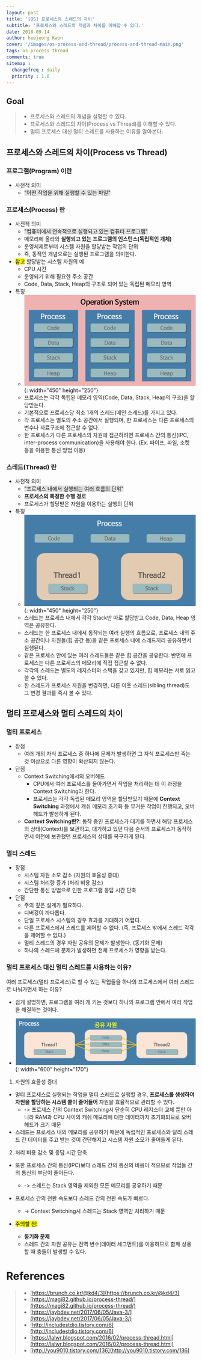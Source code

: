 ```yaml
---
layout: post
title: '[OS] 프로세스와 스레드의 차이'
subtitle: '프로세스와 스레드의 개념과 차이를 이해할 수 있다.'
date: 2018-09-14
author: heejeong Kwon
cover: '/images/os-process-and-thread/process-and-thread-main.png'
tags: os process thread
comments: true
sitemap :
  changefreq : daily
  priority : 1.0
---
```



## Goal
> - 프로세스와 스레드의 개념을 설명할 수 있다.
> - 프로세스와 스레드의 차이(Process vs Thread)를 이해할 수 있다.
> - 멀티 프로세스 대신 멀티 스레드를 사용하는 이유를 알아본다.

## 프로세스와 스레드의 차이(Process vs Thread)
### 프로그램(Program) 이란
* 사전적 의미
  * <span style="background-color: #e1e1e1">"어떤 작업을 위해 실행할 수 있는 파일"</span>

### 프로세스(Process) 란
* 사전적 의미
  * <span style="background-color: #e1e1e1">"컴퓨터에서 연속적으로 실행되고 있는 컴퓨터 프로그램"</span>
  * 메모리에 올라와 **실행되고 있는 프로그램의 인스턴스(독립적인 개체)**
  * 운영체제로부터 시스템 자원을 할당받는 작업의 단위
  * 즉, 동적인 개념으로는 실행된 프로그램을 의미한다.
* <mark>참고</mark>  할당받는 시스템 자원의 예
  * CPU 시간
  * 운영되기 위해 필요한 주소 공간
  * Code, Data, Stack, Heap의 구조로 되어 있는 독립된 메모리 영역
* 특징
  * ![](/images/os-process-and-thread/process.png){: width="450" height="250"}
  <!-- * <img src="./images/os-process-and-thread/process.png" width="70%" height="70%"> -->
  * 프로세스는 각각 독립된 메모리 영역(Code, Data, Stack, Heap의 구조)을 할당받는다.
  * 기본적으로 프로세스당 최소 1개의 스레드(메인 스레드)를 가지고 있다.
  * 각 프로세스는 별도의 주소 공간에서 실행되며, 한 프로세스는 다른 프로세스의 변수나 자료구조에 접근할 수 없다.
  * 한 프로세스가 다른 프로세스의 자원에 접근하려면 프로세스 간의 통신(IPC, inter-process communication)을 사용해야 한다. (Ex. 파이프, 파일, 소켓 등을 이용한 통신 방법 이용)

### 스레드(Thread) 란
* 사전적 의미
  * <span style="background-color: #e1e1e1">"프로세스 내에서 실행되는 여러 흐름의 단위"</span>
  * **프로세스의 특정한 수행 경로**
  * 프로세스가 할당받은 자원을 이용하는 실행의 단위
* 특징
  * ![](/images/os-process-and-thread/thread.png){: width="450" height="250"}
  * 스레드는 프로세스 내에서 각각 Stack만 따로 할당받고 Code, Data, Heap 영역은 공유한다.
  * 스레드는 한 프로세스 내에서 동작되는 여러 실행의 흐름으로, 프로세스 내의 주소 공간이나 자원들(힙 공간 등)을 같은 프로세스 내에 스레드끼리 공유하면서 실행된다.
  * 같은 프로세스 안에 있는 여러 스레드들은 같은 힙 공간을 공유한다. 반면에 프로세스는 다른 프로세스의 메모리에 직접 접근할 수 없다.
  * 각각의 스레드는 별도의 레지스터와 스택을 갖고 있지만, 힙 메모리는 서로 읽고 쓸 수 있다.
  * 한 스레드가 프로세스 자원을 변경하면, 다른 이웃 스레드(sibling thread)도 그 변경 결과를 즉시 볼 수 있다.


## 멀티 프로세스와 멀티 스레드의 차이
### 멀티 프로세스
* 장점
  * 여러 개의 자식 프로세스 중 하나에 문제가 발생하면 그 자식 프로세스만 죽는 것 이상으로 다른 영향이 확산되지 않는다.
* 단점
  * Context Switching에서의 오버헤드
    <!-- * ????? -->
    * CPU에서 여러 프로세스를 돌아가면서 작업을 처리하는 데 이 과정을 Context Switching라 한다.
    * 프로세스는 각각 독립된 메모리 영역을 할당받았기 때문에 **Context Switching** 과정에서 캐쉬 메모리 초기화 등 무거운 작업이 진행되고, 오버헤드가 발생하게 된다.
  * **Context Switching란?**: 동작 중인 프로세스가 대기를 하면서 해당 프로세스의 상태(Context)를 보관하고, 대기하고 있던 다음 순서의 프로세스가 동작하면서 이전에 보관했던 프로세스의 상태를 복구하게 된다.
  <!-- * **Context Switching** 는 프로세스가 가지고 있는 스레드를 처리하는 과정이다. -->

### 멀티 스레드
* 장점
  * 시스템 자원 소모 감소 (자원의 효율성 증대)
  * 시스템 처리량 증가 (처리 비용 감소)
  * 간단한 통신 방법으로 인한 프로그램 응답 시간 단축
* 단점
  * 주의 깊은 설계가 필요하다.
  * 디버깅이 까다롭다.
  * 단일 프로세스 시스템의 경우 효과를 기대하기 어렵다.
  * 다른 프로세스에서 스레드를 제어할 수 없다. (즉, 프로세스 밖에서 스레드 각각을 제어할 수 없다.)
  * 멀티 스레드의 경우 자원 공유의 문제가 발생한다. (동기화 문제)
  * 하나의 스레드에 문제가 발생하면 전체 프로세스가 영향을 받는다.


### 멀티 프로세스 대신 멀티 스레드를 사용하는 이유?
여러 프로세스(멀티 프로세스)로 할 수 있는 작업들을 하나의 프로세스에서 여러 스레드로 나눠가면서 하는 이유?
* 쉽게 설명하면, 프로그램을 여러 개 키는 것보다 하나의 프로그램 안에서 여러 작업을 해결하는 것이다.

* ![](/images/os-process-and-thread/multi-thread.png){: width="600" height="170"}

1. 자원의 효율성 증대
* 멀티 프로세스로 실행되는 작업을 멀티 스레드로 실행할 경우, **프로세스를 생성하여 자원을 할당하는 시스템 콜이 줄어들어** 자원을 효율적으로 관리할 수 있다.
  * -> 프로세스 간의 Context Switching시 단순히 CPU 레지스터 교체 뿐만 아니라 RAM과 CPU 사이의 캐쉬 메모리에 대한 데이터까지 초기화되므로 오버헤드가 크기 때문
* 스레드는 프로세스 내의 메모리를 공유하기 때문에 독립적인 프로세스와 달리 스레드 간 데이터를 주고 받는 것이 간단해지고 시스템 자원 소모가 줄어들게 된다.
2. 처리 비용 감소 및 응답 시간 단축
* 또한 프로세스 간의 통신(IPC)보다 스레드 간의 통신의 비용이 적으므로 작업들 간의 통신의 부담이 줄어든다.
  * -> 스레드는 Stack 영역을 제외한 모든 메모리를 공유하기 때문
* 프로세스 간의 전환 속도보다 스레드 간의 전환 속도가 빠르다.
  * -> Context Switching시 스레드는 Stack 영역만 처리하기 때문

* <mark>주의할 점!</mark>
  * **동기화 문제**
  * 스레드 간의 자원 공유는 전역 변수(데이터 세그먼트)를 이용하므로 함께 상용할 때 충돌이 발생할 수 있다.



<!-- # 관련된 Post
* Eclipse에서 Spring MVC 프로젝트 생성하기에 대해 알고 싶으시면 [Eclipse에서 Spring MVC 프로젝트 생성하기](https://gmlwjd9405.github.io/2018/05/07/spring-project-eclipse-setting.html)를 참고하시기 바랍니다. -->



# References
> - [https://brunch.co.kr/@kd4/3](https://brunch.co.kr/@kd4/3)
> - [https://magi82.github.io/process-thread/](https://magi82.github.io/process-thread/)
> - [https://jaybdev.net/2017/06/05/Java-3/](https://jaybdev.net/2017/06/05/Java-3/)
> - [http://includestdio.tistory.com/6](http://includestdio.tistory.com/6)
> - [https://lalwr.blogspot.com/2016/02/process-thread.html](https://lalwr.blogspot.com/2016/02/process-thread.html)
> - [http://you9010.tistory.com/136](http://you9010.tistory.com/136)
